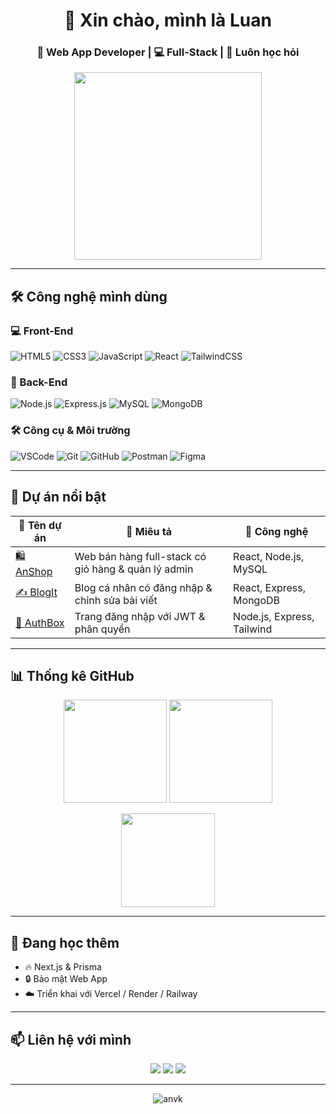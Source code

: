 <h1 align="center">👋 Xin chào, mình là Luan</h1>
<h3 align="center">🚀 Web App Developer | 💻 Full-Stack | 🌱 Luôn học hỏi</h3>
<p align="center">
  <img src="https://media.giphy.com/media/qgQUggAC3Pfv687qPC/giphy.gif" width="300" />
</p>

---

## 🛠️ Công nghệ mình dùng

### 💻 Front-End
![HTML5](https://img.shields.io/badge/HTML5-E34F26?style=flat-square&logo=html5&logoColor=white)
![CSS3](https://img.shields.io/badge/CSS3-1572B6?style=flat-square&logo=css3&logoColor=white)
![JavaScript](https://img.shields.io/badge/JavaScript-F7DF1E?style=flat-square&logo=javascript&logoColor=black)
![React](https://img.shields.io/badge/React-61DAFB?style=flat-square&logo=react&logoColor=black)
![TailwindCSS](https://img.shields.io/badge/Tailwind_CSS-38B2AC?style=flat-square&logo=tailwind-css&logoColor=white)

### 🧩 Back-End
![Node.js](https://img.shields.io/badge/Node.js-339933?style=flat-square&logo=node-dot-js&logoColor=white)
![Express.js](https://img.shields.io/badge/Express.js-000000?style=flat-square&logo=express&logoColor=white)
![MySQL](https://img.shields.io/badge/MySQL-00758F?style=flat-square&logo=mysql&logoColor=white)
![MongoDB](https://img.shields.io/badge/MongoDB-4EA94B?style=flat-square&logo=mongodb&logoColor=white)

### 🛠 Công cụ & Môi trường
![VSCode](https://img.shields.io/badge/VS_Code-007ACC?style=flat-square&logo=visual-studio-code&logoColor=white)
![Git](https://img.shields.io/badge/Git-F05032?style=flat-square&logo=git&logoColor=white)
![GitHub](https://img.shields.io/badge/GitHub-181717?style=flat-square&logo=github&logoColor=white)
![Postman](https://img.shields.io/badge/Postman-FF6C37?style=flat-square&logo=postman&logoColor=white)
![Figma](https://img.shields.io/badge/Figma-F24E1E?style=flat-square&logo=figma&logoColor=white)

---

## 🌟 Dự án nổi bật

| 💼 Tên dự án | 🚀 Miêu tả | 🧩 Công nghệ |
|-------------|-----------|--------------|
| [🛍️ AnShop](https://github.com/anvk/anshop) | Web bán hàng full-stack có giỏ hàng & quản lý admin | React, Node.js, MySQL |
| [✍️ BlogIt](https://github.com/anvk/blogit) | Blog cá nhân có đăng nhập & chỉnh sửa bài viết | React, Express, MongoDB |
| [🔐 AuthBox](https://github.com/anvk/authbox) | Trang đăng nhập với JWT & phân quyền | Node.js, Express, Tailwind |

---

## 📊 Thống kê GitHub

<p align="center">
  <img src="https://github-readme-stats.vercel.app/api?username=anvk&show_icons=true&theme=tokyonight" height="165" />
  <img src="https://streak-stats.demolab.com?user=anvk&theme=tokyonight&hide_border=true" height="165"/>
</p>

<p align="center">
  <img src="https://github-readme-stats.vercel.app/api/top-langs/?username=anvk&layout=compact&theme=tokyonight" height="150" />
</p>

---

## 🧠 Đang học thêm
- 🔥 Next.js & Prisma
- 🔒 Bảo mật Web App
- ☁️ Triển khai với Vercel / Render / Railway

---

## 📫 Liên hệ với mình

<p align="center">
  <a href="https://www.facebook.com/luan.le.355745"><img src="https://img.shields.io/badge/Facebook-1877F2?style=for-the-badge&logo=facebook&logoColor=white" /></a>
  <a href="mailto:quangluan03052000@gmail.com"><img src="https://img.shields.io/badge/Gmail-D14836?style=for-the-badge&logo=gmail&logoColor=white" /></a>
  <a href="https://github.com/luanPro35"><img src="https://img.shields.io/badge/GitHub-100000?style=for-the-badge&logo=github&logoColor=white" /></a>
</p>

---

<p align="center">
  <img src="https://komarev.com/ghpvc/?username=anvk&label=Profile+views&color=blueviolet&style=flat-square" alt="anvk" />
</p>
